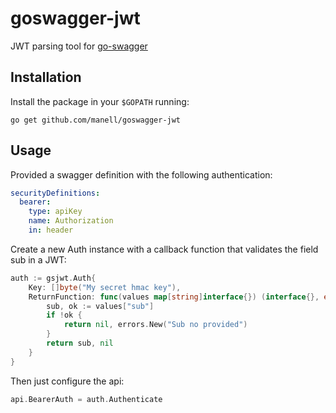 # goswagger-jwt
JWT parsing tool for [go-swagger](https://github.com/go-swagger/go-swagger)

## Installation
Install the package in your ```$GOPATH``` running:
```
go get github.com/manell/goswagger-jwt
```

## Usage
Provided a swagger definition with the following authentication:
```yml
securityDefinitions:
  bearer:
    type: apiKey
    name: Authorization
    in: header
```

Create a new Auth instance with a callback function that validates the field sub in a JWT:
```go
auth := gsjwt.Auth{
	Key: []byte("My secret hmac key"),
	ReturnFunction: func(values map[string]interface{}) (interface{}, error) {
		sub, ok := values["sub"]
		if !ok {
			return nil, errors.New("Sub no provided")
		}
		return sub, nil
	}
}
```

Then just configure the api:
```go
api.BearerAuth = auth.Authenticate
```
